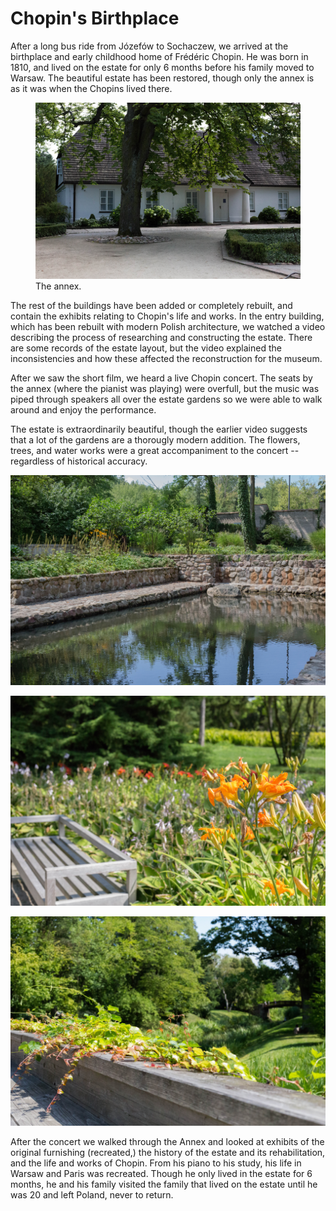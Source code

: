 Chopin's Birthplace
=========

After a long bus ride from Józefów to Sochaczew, we arrived at the birthplace and early childhood home of Frédéric Chopin. 
He was born in 1810, and lived on the estate for only 6 months before his family moved to Warsaw.
The beautiful estate has been restored, though only the annex is as it was when the Chopins lived there.

<figure class="figure">
  <img src="../img/posts/chopin-estate-annex.jpg" class="figure-img img-fluid img-responsive img-rounded" alt="The annex of the chopin estate">
  <figcaption class="figure-caption text-right">The annex.</figcaption>
</figure>

The rest of the buildings have been added or completely rebuilt, and contain the exhibits relating to Chopin's life and works.
In the entry building, which has been rebuilt with modern Polish architecture, we watched a video describing the process of researching and constructing the estate.
There are some records of the estate layout, but the video explained the inconsistencies and how these affected the reconstruction for the museum.

After we saw the short film, we heard a live Chopin concert.
The seats by the annex (where the pianist was playing) were overfull, but the music was piped through speakers all over the estate gardens so we were able to walk around and enjoy the performance.

The estate is extraordinarily beautiful, though the earlier video suggests that a lot of the gardens are a thorougly modern addition.
The flowers, trees, and water works were a great accompaniment to the concert -- regardless of historical accuracy.

<p>
  <img src="../img/posts/chopin-estate-pool.jpg" class="figure-img img-fluid img-responsive img-rounded" alt="">
</p>

<p>
  <img src="../img/posts/chopin-estate-bench.jpg" class="figure-img img-fluid img-responsive img-rounded" alt="">
</p>

<p>
  <img src="../img/posts/chopin-estate-bridge.jpg" class="figure-img img-fluid img-responsive img-rounded" alt="">
</p>

After the concert we walked through the Annex and looked at exhibits of the original furnishing (recreated,) the history of the estate and its rehabilitation, and the life and works of Chopin.
From his piano to his study, his life in Warsaw and Paris was recreated.
Though he only lived in the estate for 6 months, he and his family visited the family that lived on the estate until he was 20 and left Poland, never to return.